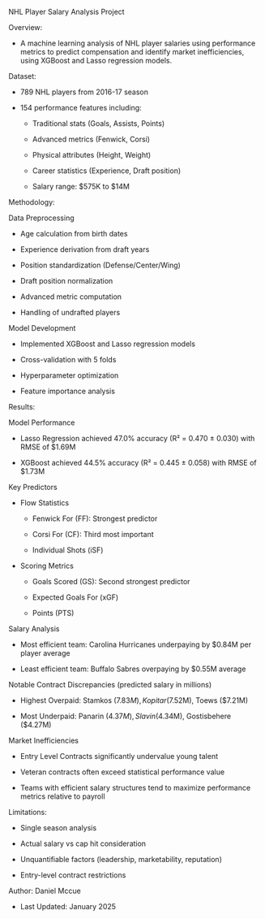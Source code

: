 NHL Player Salary Analysis Project



Overview:

- A machine learning analysis of NHL player salaries using performance metrics to predict compensation and identify market inefficiencies, using XGBoost and Lasso regression models.



Dataset:

- 789 NHL players from 2016-17 season

- 154 performance features including:

	- Traditional stats (Goals, Assists, Points)

	- Advanced metrics (Fenwick, Corsi)

	- Physical attributes (Height, Weight)

 	- Career statistics (Experience, Draft position)

  	- Salary range: $575K to $14M

 

Methodology:

Data Preprocessing

- Age calculation from birth dates

- Experience derivation from draft years

- Position standardization (Defense/Center/Wing)

- Draft position normalization

- Advanced metric computation

- Handling of undrafted players



Model Development

- Implemented XGBoost and Lasso regression models

- Cross-validation with 5 folds

- Hyperparameter optimization

- Feature importance analysis



Results:

Model Performance

- Lasso Regression achieved 47.0% accuracy (R² = 0.470 ± 0.030) with RMSE of $1.69M

- XGBoost achieved 44.5% accuracy (R² = 0.445 ± 0.058) with RMSE of $1.73M

Key Predictors

- Flow Statistics

	- Fenwick For (FF): Strongest predictor
	
 	- Corsi For (CF): Third most important

	- Individual Shots (iSF)

- Scoring Metrics

	- Goals Scored (GS): Second strongest predictor

	- Expected Goals For (xGF)

	- Points (PTS)
 
Salary Analysis

- Most efficient team: Carolina Hurricanes underpaying by $0.84M per player average

- Least efficient team: Buffalo Sabres overpaying by $0.55M average

Notable Contract Discrepancies (predicted salary in millions)

- Highest Overpaid: Stamkos ($7.83M), Kopitar ($7.52M), Toews ($7.21M)

- Most Underpaid: Panarin ($4.37M), Slavin ($4.34M), Gostisbehere ($4.27M)

Market Inefficiencies

- Entry Level Contracts significantly undervalue young talent

- Veteran contracts often exceed statistical performance value

- Teams with efficient salary structures tend to maximize performance metrics relative to payroll



Limitations:

- Single season analysis

- Actual salary vs cap hit consideration

- Unquantifiable factors (leadership, marketability, reputation)
  
- Entry-level contract restrictions


Author:
Daniel Mccue
 - Last Updated: January 2025
